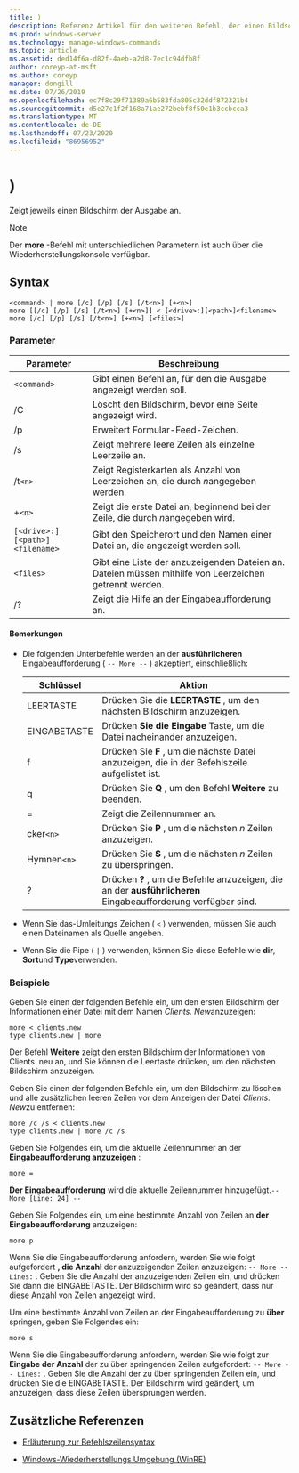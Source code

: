 ```yaml
---
title: )
description: Referenz Artikel für den weiteren Befehl, der einen Bildschirm der Ausgabe gleichzeitig anzeigt.
ms.prod: windows-server
ms.technology: manage-windows-commands
ms.topic: article
ms.assetid: ded14f6a-d82f-4aeb-a2d8-7ec1c94dfb8f
author: coreyp-at-msft
ms.author: coreyp
manager: dongill
ms.date: 07/26/2019
ms.openlocfilehash: ec7f8c29f71389a6b583fda805c32ddf872321b4
ms.sourcegitcommit: d5e27c1f2f168a71ae272bebf8f50e1b3ccbcca3
ms.translationtype: MT
ms.contentlocale: de-DE
ms.lasthandoff: 07/23/2020
ms.locfileid: "86956952"
---
```

# <a name="more"></a>)

Zeigt jeweils einen Bildschirm der Ausgabe an.

> [!NOTE]
> Der **more** -Befehl mit unterschiedlichen Parametern ist auch über die Wiederherstellungskonsole verfügbar.

## <a name="syntax"></a>Syntax

```
<command> | more [/c] [/p] [/s] [/t<n>] [+<n>]
more [[/c] [/p] [/s] [/t<n>] [+<n>]] < [<drive>:][<path>]<filename>
more [/c] [/p] [/s] [/t<n>] [+<n>] [<files>]
```

### <a name="parameters"></a>Parameter

| Parameter | Beschreibung |
| --------- | ----------- |
| `<command>` | Gibt einen Befehl an, für den die Ausgabe angezeigt werden soll. |
| /C | Löscht den Bildschirm, bevor eine Seite angezeigt wird. |
| /p | Erweitert Formular-Feed-Zeichen. |
| /s | Zeigt mehrere leere Zeilen als einzelne Leerzeile an. |
| /t`<n>` | Zeigt Registerkarten als Anzahl von Leerzeichen an, die durch *n*angegeben werden. |
| +`<n>` | Zeigt die erste Datei an, beginnend bei der Zeile, die durch *n*angegeben wird. |
| `[<drive>:][<path>]<filename>` | Gibt den Speicherort und den Namen einer Datei an, die angezeigt werden soll. |
| `<files>` | Gibt eine Liste der anzuzeigenden Dateien an. Dateien müssen mithilfe von Leerzeichen getrennt werden. |
| /? | Zeigt die Hilfe an der Eingabeaufforderung an. |

#### <a name="remarks"></a>Bemerkungen

- Die folgenden Unterbefehle werden an der **ausführlicheren** Eingabeaufforderung ( `-- More --` ) akzeptiert, einschließlich:

    | Schlüssel | Aktion |
    | --- | ------ |
    | LEERTASTE | Drücken Sie die **LEERTASTE** , um den nächsten Bildschirm anzuzeigen. |
    | EINGABETASTE | Drücken **Sie die Eingabe** Taste, um die Datei nacheinander anzuzeigen. |
    | f | Drücken Sie **F** , um die nächste Datei anzuzeigen, die in der Befehlszeile aufgelistet ist. |
    | q | Drücken Sie **Q** , um den Befehl **Weitere** zu beenden. |
    | = | Zeigt die Zeilennummer an. |
    | cker`<n>` | Drücken Sie **P** , um die nächsten *n* Zeilen anzuzeigen. |
    | Hymnen`<n>` | Drücken Sie **S** , um die nächsten *n* Zeilen zu überspringen. |
    | ? | Drücken **?** , um die Befehle anzuzeigen, die an der **ausführlicheren** Eingabeaufforderung verfügbar sind.|

- Wenn Sie das-Umleitungs Zeichen ( `<` ) verwenden, müssen Sie auch einen Dateinamen als Quelle angeben.

- Wenn Sie die Pipe ( `|` ) verwenden, können Sie diese Befehle wie **dir**, **Sort**und **Type**verwenden.

### <a name="examples"></a>Beispiele

Geben Sie einen der folgenden Befehle ein, um den ersten Bildschirm der Informationen einer Datei mit dem Namen *Clients. New*anzuzeigen:

```
more < clients.new
type clients.new | more
```

Der Befehl **Weitere** zeigt den ersten Bildschirm der Informationen von Clients. neu an, und Sie können die Leertaste drücken, um den nächsten Bildschirm anzuzeigen.

Geben Sie einen der folgenden Befehle ein, um den Bildschirm zu löschen und alle zusätzlichen leeren Zeilen vor dem Anzeigen der Datei *Clients. New*zu entfernen:

```
more /c /s < clients.new
type clients.new | more /c /s
```

Geben Sie Folgendes ein, um die aktuelle Zeilennummer an der **Eingabeaufforderung anzuzeigen** :

```
more =
```

**Der Eingabeaufforderung** wird die aktuelle Zeilennummer hinzugefügt.`-- More [Line: 24] --`

Geben Sie Folgendes ein, um eine bestimmte Anzahl von Zeilen an **der Eingabeaufforderung** anzuzeigen:

```
more p
```

Wenn Sie die Eingabeaufforderung anfordern, werden Sie wie folgt aufgefordert **, die Anzahl** der anzuzeigenden Zeilen anzuzeigen: `-- More -- Lines:` . Geben Sie die Anzahl der anzuzeigenden Zeilen ein, und drücken Sie dann die EINGABETASTE. Der Bildschirm wird so geändert, dass nur diese Anzahl von Zeilen angezeigt wird.

Um eine bestimmte Anzahl von Zeilen an der Eingabeaufforderung zu **über** springen, geben Sie Folgendes ein:

```
more s
```

Wenn Sie die Eingabeaufforderung anfordern, werden Sie wie folgt zur **Eingabe der Anzahl** der zu über springenden Zeilen aufgefordert: `-- More -- Lines:` . Geben Sie die Anzahl der zu über springenden Zeilen ein, und drücken Sie die EINGABETASTE. Der Bildschirm wird geändert, um anzuzeigen, dass diese Zeilen übersprungen werden.

## <a name="additional-references"></a>Zusätzliche Referenzen

- [Erläuterung zur Befehlszeilensyntax](command-line-syntax-key.md)

- [Windows-Wiederherstellungs Umgebung (WinRE)](/windows-hardware/manufacture/desktop/windows-recovery-environment--windows-re--technical-reference)
